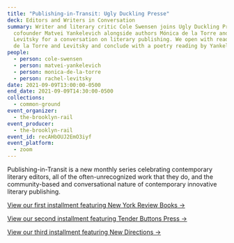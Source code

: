 ```yaml
---
title: "Publishing-in-Transit: Ugly Duckling Presse"
deck: Editors and Writers in Conversation
summary: Writer and literary critic Cole Swensen joins Ugly Duckling Presse
  cofounder Matvei Yankelevich alongside authors Mónica de la Torre and Rachel
  Levitsky for a conversation on literary publishing. We open with readings by
  de la Torre and Levitsky and conclude with a poetry reading by Yankelevich.
people:
  - person: cole-swensen
  - person: matvei-yankelevich
  - person: monica-de-la-torre
  - person: rachel-levitsky
date: 2021-09-09T13:00:00-0500
end_date: 2021-09-09T14:30:00-0500
collections:
  - common-ground
event_organizer:
  - the-brooklyn-rail
event_producer:
  - the-brooklyn-rail
event_id: recAHbOUJ2EmO3iyf
event_platform:
  - zoom
---
```

Publishing-in-Transit is a new monthly series celebrating contemporary literary editors, all of the often-unrecognized work that they do, and the community-based and conversational nature of contemporary innovative literary publishing. 

[View our first installment featuring New York Review Books →](https://brooklynrail.org/events/2021/06/10/publishing-in-transit-new-york-review-of-books/)

[View our second installment featuring Tender Buttons Press →](https://brooklynrail.org/events/2021/06/10/publishing-in-transit-new-york-review-of-books/)

[View our third installment featuring New Directions →](https://brooklynrail.org/events/2021/06/10/publishing-in-transit-new-york-review-of-books/)